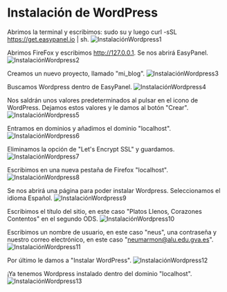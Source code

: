 # Instalación de WordPress

Abrimos la terminal y escribimos: sudo su y luego curl -sSL https://get.easypanel.io | sh.
![InstalaciónWordpress1](https://github.com/neusmartinez/Wordpress-Docs/blob/main/INSTALACI%C3%93N%20WORDPRESS%201.png)


Abrimos FireFox y escribimos http://127.0.0.1. Se nos abrirá EasyPanel.
![InstalaciónWordpress2](https://github.com/neusmartinez/Wordpress-Docs/blob/main/INSTALACI%C3%93N%20WORDPRESS%202.png)


Creamos un nuevo proyecto, llamado "mi_blog".
![InstalaciónWordpress3](https://github.com/neusmartinez/Wordpress-Docs/blob/main/INSTALACI%C3%93N%20WORDPRESS%203.png)


Buscamos Wordpress dentro de EasyPanel.
![InstalaciónWordpress4](https://github.com/neusmartinez/Wordpress-Docs/blob/main/INSTALACI%C3%93N%20WORDPRESS%204.png)


Nos saldrán unos valores predeterminados al pulsar en el icono de WordPress. Dejamos estos valores y le damos al botón "Crear".
![InstalaciónWordpress5](https://github.com/neusmartinez/Wordpress-Docs/blob/main/INSTALACI%C3%93N%20WORDPRESS%205.png)


Entramos en dominios y añadimos el dominio "localhost".
![InstalaciónWordpress6](https://github.com/neusmartinez/Wordpress-Docs/blob/main/INSTALACI%C3%93N%20WORDPRESS%206.png)


Eliminamos la opción de "Let's Encrypt SSL" y guardamos.
![InstalaciónWordpress7](https://github.com/neusmartinez/Wordpress-Docs/blob/main/INSTALACI%C3%93N%20WORDPRESS%207.png)


Escribimos en una nueva pestaña de Firefox "localhost".
![InstalaciónWordpress8](https://github.com/neusmartinez/Wordpress-Docs/blob/main/INSTALACI%C3%93N%20WORDPRESS%208.png)


Se nos abrirá una página para poder instalar Wordpress. Seleccionamos el idioma Español.
![InstalaciónWordpress9](https://github.com/neusmartinez/Wordpress-Docs/blob/main/INSTALACI%C3%93N%20WORDPRESS%209.png)


Escribimos el título del sitio, en este caso "Platos Llenos, Corazones Contentos" en el segundo ODS.
![InstalaciónWordpress10](https://github.com/neusmartinez/Wordpress-Docs/blob/main/INSTALACI%C3%93N%20WORDPRESS%2010.png)


Escribimos un nombre de usuario, en este caso "neus", una contraseña y nuestro correo electrónico, en este caso "neumarmon@alu.edu.gva.es".
![InstalaciónWordpress11](https://github.com/neusmartinez/Wordpress-Docs/blob/main/INSTALACI%C3%93N%20WORDPRESS%2011.png)


Por último le damos a "Instalar WordPress".
![InstalaciónWordpress12](https://github.com/neusmartinez/Wordpress-Docs/blob/main/INSTALACI%C3%93N%20WORDPRESS%2012.png)


¡Ya tenemos Wordpress instalado dentro del dominio "localhost".
![InstalaciónWordpress13](https://github.com/neusmartinez/Wordpress-Docs/blob/main/INSTALACI%C3%93N%20WORDPRESS%2013.png)

